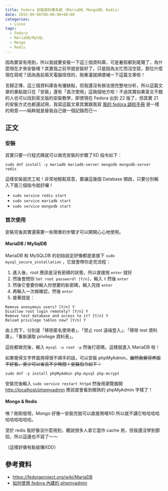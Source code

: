 ```yaml
---
title: Fedora 安裝資料庫系統 (MariaDB、MongoDB、Radis)
date: 2015-09-06T00:00:00+08:00
categories:
  - Linux
tags:
  - Fedora
  - MariaDB/MySQL
  - Mongo
  - Redis
---
```


因為實習有用到，所以我就要安裝一下這三個資料庫，可是暑假都到尾聲了，為什麼現在才來安裝哩？其實我之前早就安裝好了，只是因為太忙而沒空寫，那位什麼現在寫呢？因為我前兩天電腦怪怪的，剛重灌就順便補一下這篇文章啦！

言歸正傳，這三個資料庫各有優缺點，但我還沒有辦法很完整地分析，所以這篇文章的重點就只在「安裝」還有「首次使用」這兩個地方啦！不過其實如果英文不錯的人也可以找到英文版的安裝教學，即使現在 Fedora 出到 22 版了，但其實 21 的安裝方式也都還試用，我寫這篇文章其實跟我寫 [我的 fedora 調校手冊](/tune-my-fedora/) 是一樣的用意——純粹就是替我自己做一個記錄而已～

## 正文

### 安裝

其實只要一行程式碼就可以做完安裝的步驟了XD 指令如下：

`sudo dnf install -y mariadb mariadb-server mongodb mongodb-server redis`

這樣安裝就完工啦！非常地輕鬆寫意，要讓這幾個 Database 開啟，只要分別輸入下面三個指令就好囉！

- `sudo service redis start`
- `sudo service mariadb start`
- `sudo service mongodb start`

### 首次使用

安裝完後其實還需要一些簡單的步驟才可以開開心心地使用。

#### MariaDB / MySqlDB

MariaDB 和 MySQLDB 的初始設定好像都是直接下 `sudo mysql_secure_installation` ，它就會帶你走完流程：

1. 進入後，root 應該是沒有密碼的狀態，所以直接按 `enter` 就好
2. 然後會問你 `Set root password? [Y/n]`，輸入 `Y` 然後 `enter`
3. 然後它會要你輸入你想要的新密碼，輸入完按 `enter`
4. 再輸入一次做確認，然後 `enter`
5. 接著就是：

```
Remove anonymous users? [Y/n] Y
Disallow root login remotely? [Y/n] Y
Remove test database and access to it? [Y/n] Y
Reload privilege tables now? [Y/n] Y
```
由上而下，分別是「移除匿名使用者」、「禁止 root 遠端登入」、「移除 test 資料庫」、「重新讀取 privilege 資料表」。

這些都做完後，輸入 `mysql -u root -p` 然後打密碼，這樣就進入 MariaDB 啦！

如果覺得文字界面用得很不順手的話，可以安裝 phpMyAdmin，<del>雖然我覺得界面不好看，至少可以省去不少時間！安裝指令如下：

`sudo dnf -y install phpMyAdmin php-mysql php-mcrypt`

安裝完後輸入 `sudo service restart httpd` 然後用瀏覽器開 <http://localhost/phpmyadmin> 應該就會看到眼熟的 phpMyAdmin 字樣了！

#### Mongo & Redis

咦？剛剛發現，Mongo 好像一安裝完就可以直接用哩XD 所以就不講它啦哈哈哈哈哈哈哈哈哈。

至於 redis 我好像沒什麼用到，聽說很多人拿它當作 cache 用，但我還沒學到那招，所以這邊也不寫了～～

（這樣好像有點偷懶XDD）

## 參考資料

- <https://fedoraproject.org/wiki/MariaDB>
- [如何使用 fedora 內建的 phpmyadmin](http://bug-note.blogspot.tw/2011/10/fedoraphpmyadmin.html)
